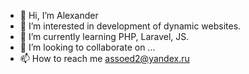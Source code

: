 - 👋 Hi, I’m Alexander
- 👀 I’m interested in development of dynamic websites. 
- 🌱 I’m currently learning PHP, Laravel, JS.
- 💞️ I’m looking to collaborate on ...
- 📫 How to reach me assoed2@yandex.ru

<!---
assoed/assoed is a ✨ special ✨ repository because its `README.md` (this file) appears on your GitHub profile.
You can click the Preview link to take a look at your changes.
--->
